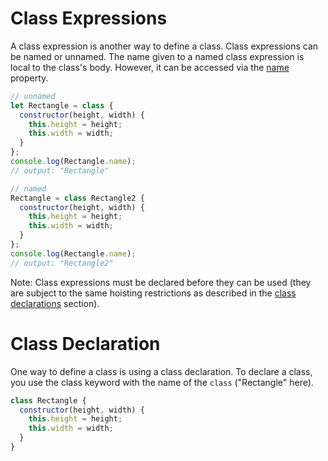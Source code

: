 # Class Expressions
A class expression is another way to define a class. Class expressions can be named or unnamed. The name given to a named class expression is local to the class's body. However, it can be accessed via the [name](https://developer.mozilla.org/en-US/docs/Web/JavaScript/Reference/Global_Objects/Function/name) property.
```js
// unnamed
let Rectangle = class {
  constructor(height, width) {
    this.height = height;
    this.width = width;
  }
};
console.log(Rectangle.name);
// output: "Rectangle"

// named
Rectangle = class Rectangle2 {
  constructor(height, width) {
    this.height = height;
    this.width = width;
  }
};
console.log(Rectangle.name);
// output: "Rectangle2"
```

Note: Class expressions must be declared before they can be used (they are subject to the same hoisting restrictions as described in the [class declarations](#class-declaration) section).

# Class Declaration
One way to define a class is using a class declaration. To declare a class, you use the class keyword with the name of the `class` ("Rectangle" here).
```js
class Rectangle {
  constructor(height, width) {
    this.height = height;
    this.width = width;
  }
}
```



